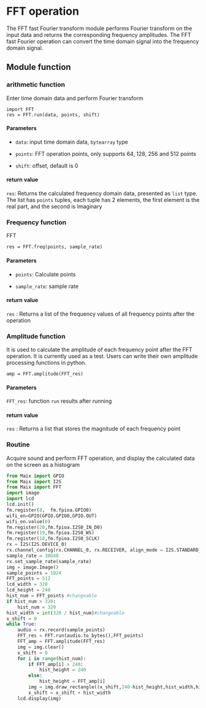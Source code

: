 FFT operation
============
The FFT fast Fourier transform module performs Fourier transform on the input data and returns the corresponding frequency amplitudes. The FFT fast Fourier operation can convert the time domain signal into the frequency domain signal.

## Module function

### arithmetic function

Enter time domain data and perform Fourier transform

```
import FFT
res = FFT.run(data, points, shift)
```

#### Parameters

* `data`: input time domain data, `bytearray` type

* `points`: FFT operation points, only supports 64, 128, 256 and 512 points

* `shift`: offset, default is 0

####  return value

`res`: Returns the calculated frequency domain data, presented as `list` type. The list has `points` tuples, each tuple has 2 elements, the first element is the real part, and the second is Imaginary

### Frequency function

FFT

```
res = FFT.freq(points, sample_rate)
```

#### Parameters

* `points`: Calculate points

* `sample_rate`: sample rate

####  return value

`res` : Returns a list of the frequency values ​​of all frequency points after the operation

### Amplitude function

It is used to calculate the amplitude of each frequency point after the FFT operation. It is currently used as a test. Users can write their own amplitude processing functions in python.

```
amp = FFT.amplitude(FFT_res)
```

#### Parameters

`FFT_res`: function `run` results after running


#### return value

`res` : Returns a list that stores the magnitude of each frequency point

### Routine

Acquire sound and perform FFT operation, and display the calculated data on the screen as a histogram

```python
from Maix import GPIO
from Maix import I2S
from Maix import FFT
import image
import lcd
lcd.init()
fm.register(8,  fm.fpioa.GPIO0)
wifi_en=GPIO(GPIO.GPIO0,GPIO.OUT)
wifi_en.value(0)
fm.register(20,fm.fpioa.I2S0_IN_D0)
fm.register(19,fm.fpioa.I2S0_WS)
fm.register(18,fm.fpioa.I2S0_SCLK)
rx = I2S(I2S.DEVICE_0)
rx.channel_config(rx.CHANNEL_0, rx.RECEIVER, align_mode = I2S.STANDARD_MODE)
sample_rate = 38640
rx.set_sample_rate(sample_rate)
img = image.Image()
sample_points = 1024
FFT_points = 512
lcd_width = 320
lcd_height = 240
hist_num = FFT_points #changeable
if hist_num > 320:
    hist_num = 320
hist_width = int(320 / hist_num)#changeable
x_shift = 0
while True:
    audio = rx.record(sample_points)
    FFT_res = FFT.run(audio.to_bytes(),FFT_points)
    FFT_amp = FFT.amplitude(FFT_res)
    img = img.clear()
    x_shift = 0
    for i in range(hist_num):
        if FFT_amp[i] > 240:
            hist_height = 240
        else:
            hist_height = FFT_amp[i]
        img = img.draw_rectangle((x_shift,240-hist_height,hist_width,hist_height),[255,255,255],2,True)
        x_shift = x_shift + hist_width
    lcd.display(img)
```
